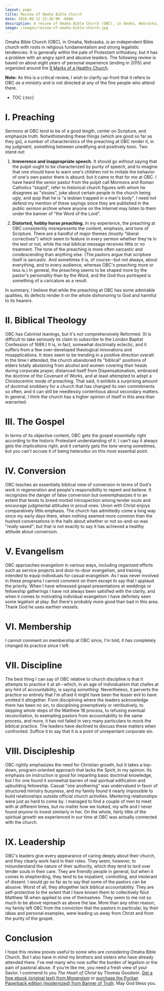 ```yaml
---
layout: page
title: Review of Omaha Bible Church
date: 2016-06-12 22:26:00 -0600
description: A review of Omaha Bible Church (OBC), in Omaha, Nebraska, based on about eight years of personal experience (ending in 2015) and organized around the 9 Marks of a Healthy Church.
image: /images/review-of-omaha-bible-church.jpg
---
```


Omaha Bible Church (OBC), in Omaha, Nebraska, is an independent Bible church with roots in religious fundamentalism and strong legalistic tendencies. It is generally within the pale of Protestant orthodoxy, but it has a problem with an angry spirit and abusive leaders. The following review is based on about eight years of personal experience (ending in 2015) and organized around the [9 Marks of a Healthy Church](https://9marks.org/about/).

**Note:** As this is a critical review, I wish to clarify up-front that it refers to OBC _as a ministry_ and is not directed at any of the fine people who attend there.

* TOC
{:toc}

# I. Preaching

Sermons at OBC tend to be of a good length, center on Scripture, and emphasize truth. Notwithstanding these things (which are good so far as they go), a number of characteristics of the preaching at OBC render it, in my judgment, something between unedifying and positively toxic. Two stand out:

1. **Irreverence and inappropriate speech.** It should go without saying that the pulpit ought to be characterized by purity of speech, and to imagine that one should have to warn one's children not to imitate the behavior of one's own pastor there is absurd; but it came to that for me at OBC. I have heard the senior pastor from the pulpit call Mormons and Roman Catholics "stupid", refer to historical church figures with whom he disagrees as "sissies", joke about certain people in the church being ugly, and quip that he is "a lesbian trapped in a man's body". I need not defend my mention of these sayings since they are published in the public sermon archive where anyone on the Internet may listen to them under the banner of "the Word of the Lord".

1. **Distorted, hobby horse preaching.** In my experience, the preaching at OBC consistently misrepresents the content, emphasis, and tone of Scripture. There are a handful of major themes (mostly "liberal correctives") which seem to feature in every sermon whether they're in the text or not, while the real biblical message receives little or no treatment. The tone of the preaching is more often sarcastic and condescending than anything else. (The pastors argue that scripture itself is sarcastic. And sometimes it is, of course--but not always, about everything, and to every audience, whereas OBC's preaching more or less is.) In general, the preaching seems to be shaped more by the pastor's personality than by the Word, and the God thus portrayed is something of a caricature as a result.

In summary, I believe that while the preaching at OBC has some admirable qualities, its defects render it on the whole dishonoring to God and harmful to its hearers.

# II. Biblical Theology

OBC has Calvinist leanings, but it's not comprehensively Reformed. (It is difficult to take seriously its claim to subscribe to the London Baptist Confession of 1689.) It is, in fact, somewhat doctrinally eclectic, and it suffers from a few over-developed theological innovations and misapplications. It does seem to be trending in a positive direction overall: In the time I attended, the church abandoned its "biblical" positions of elders totally abstaining from alcohol and women covering their heads during corporate prayer, distanced itself from Dispensationalism, embraced the doctrine of the Covenant of Works, and at least attempted to adopt a Christocentric mode of preaching. That said, it exhibits a surprising amount of doctrinal snobbery for a church that has changed its own commitments so often, and it can still be needlessly contentious about secondary matters. In general, I think the church has a higher opinion of itself in this area than warranted.

# III. The Gospel

In terms of its objective content, OBC gets the gospel essentially right according to the historic Protestant understanding of it. I can't say it always gets the _implications_ right, and it certainly gets the _tone_ wrong sometimes, but you can't accuse it of being heterodox on this most essential point.

# IV. Conversion

OBC teaches an essentially biblical view of conversion in terms of God's work in regeneration and people's responsibility to repent and believe. It recognizes the danger of false conversion but overemphasizes it to an extent that tends to breed morbid introspection among tender souls and encourage judgmental attitudes in proud ones. Union with Christ enjoys comparatively little emphasis. The church has admittedly come a long way since my early days there, when nothing seemed more common than the hushed conversations in the halls about whether or not so-and-so was "_really_ saved"; but that is not exactly to say it has achieved a healthy attitude about conversion.

# V. Evangelism

OBC approaches evangelism in various ways, including organized efforts such as service projects and door-to-door evangelism, and training intended to equip individuals for casual evangelism. As I was never involved in these programs I cannot comment on them except to say that I applaud the priority. When I have witnessed gospel presentations at weddings or fellowship gatherings I have not always been satisfied with the clarity, and when it comes to motivating individual evangelism I have definitely seen some legalism at play. But there's probably more good than bad in this area. Thank God he uses earthen vessels.

# VI. Membership

I cannot comment on membership at OBC since, I'm told, it has completely changed its practice since I left.

# VII. Discipline

The best thing I can say of OBC relative to church discipline is that it attempts to practice it at all--which, in an age of individualism that chafes at any hint of accountability, is saying _something_. Nevertheless, it perverts the practice so entirely that I'm afraid it might have been the lesser evil to have omitted it altogether. From disciplining where the leaders acknowledge there has been no sin, to disciplining preemptively or retributively, to skipping whole steps of the Matthew 18 process, to refusing eventual reconciliation, to exempting pastors from accountability to the same process, and more, it has not failed in very many particulars to mock the biblical practice. The leaders have declined to discuss these matters when confronted. Suffice it to say that it is a point of unrepentant corporate sin.

# VIII. Discipleship

OBC rightly emphasizes the need for Christian growth, but it takes a top-down, program-oriented approach that lacks the Spirit, in my opinion. Its emphasis on instruction is good for imparting basic doctrinal knowledge, but I for one found it somewhat barren of real spiritual edification and upbuilding fellowship. Casual "one anothering" was undervalued in favor of structured ministry busyness, and my family found it nearly impossible to build relationships outside official church activities. Mentoring relationships were just as hard to come by. I managed to find a couple of men to meet with at different times, but no matter how we looked, my wife and I never found _anyone_ to invest similarly in her. On the whole, fairly little of the spiritual growth we experienced in our time at OBC was actually connected with the church.

# IX. Leadership

OBC's leaders give every appearance of caring deeply about their church, and they clearly work hard in their roles. They seem, however, to misunderstand the nature of their authority, which they tend to lord over tender souls in their care. They are friendly people in general, but when it comes to shepherding, they tend to be impatient, controlling, and intolerant of dissent. I would go so far as to say that some of the pastors can be abusive. Worst of all, they altogether lack biblical accountability. They are self-protective to the extent that I have known them to collectively flout Matthew 18 when applied to one of themselves. They seem to me not so much to be above reproach as above the law. More than any other reason, my family left OBC from the conviction that the pastors in particular, by their ideas and personal examples, were leading us away from Christ and from the purity of the gospel.

# Conclusion

I hope this review proves useful to some who are considering Omaha Bible Church. But I also have in mind my brothers and sisters who have already attended there. I've met many who now suffer the burden of legalism or the pain of pastoral abuse. If you’re like me, you need a fresh view of your Savior. I commend to you _The Heart of Christ_ by Thomas Goodwin. [Get a free ebook (original text) from Monergism](https://www.monergism.com/heart-christ-heaven-towards-sinners-earth-ebook) or [purchase the Puritan Paperback edition (modernized) from Banner of Truth](https://banneroftruth.org/us/store/christian-living/the-heart-of-christ/). May God bless you.
